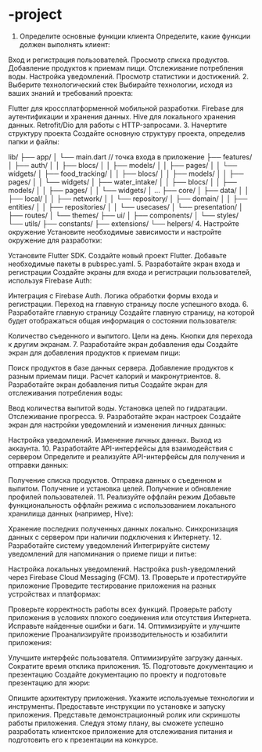 # -project
1. Определите основные функции клиента
Определите, какие функции должен выполнять клиент:

Вход и регистрация пользователей.
Просмотр списка продуктов.
Добавление продуктов к приемам пищи.
Отслеживание потребления воды.
Настройка уведомлений.
Просмотр статистики и достижений.
2. Выберите технологический стек
Выбирайте технологии, исходя из ваших знаний и требований проекта:

Flutter для кроссплатформенной мобильной разработки.
Firebase для аутентификации и хранения данных.
Hive для локального хранения данных.
Retrofit/Dio для работы с HTTP-запросами.
3. Начертите структуру проекта
Создайте основную структуру проекта, определив папки и файлы:


lib/
  ├── app/
  │   └── main.dart // точка входа в приложение
  ├── features/
  │   ├── auth/
  │   │   ├── blocs/
  │   │   ├── models/
  │   │   ├── pages/
  │   │   └── widgets/
  │   ├── food_tracking/
  │   │   ├── blocs/
  │   │   ├── models/
  │   │   ├── pages/
  │   │   └── widgets/
  │   ├── water_intake/
  │   │   ├── blocs/
  │   │   ├── models/
  │   │   ├── pages/
  │   │   └── widgets/
  │   ...
  ├── core/
  │   ├── data/
  │   │   ├── local/
  │   │   ├── network/
  │   │   └── repository/
  │   ├── domain/
  │   │   ├── entities/
  │   │   ├── repositories/
  │   │   └── usecases/
  │   └── presentation/
  │       ├── routes/
  │       └── themes/
  ├── ui/
  │   ├── components/
  │   └── styles/
  └── utils/
      ├── constants/
      ├── extensions/
      └── helpers/
4. Настройте окружение
Установите необходимые зависимости и настройте окружение для разработки:

Установите Flutter SDK.
Создайте новый проект Flutter.
Добавьте необходимые пакеты в pubspec.yaml.
5. Разработайте экран входа и регистрации
Создайте экраны для входа и регистрации пользователей, используя Firebase Auth:

Интеграция с Firebase Auth.
Логика обработки формы входа и регистрации.
Переход на главную страницу после успешного входа.
6. Разработайте главную страницу
Создайте главную страницу, на которой будет отображаться общая информация о состоянии пользователя:

Количество съеденного и выпитого.
Цели на день.
Кнопки для перехода к другим экранам.
7. Разработайте экран добавления еды
Создайте экран для добавления продуктов к приемам пищи:

Поиск продуктов в базе данных сервера.
Добавление продуктов к разным приемам пищи.
Расчет калорий и макронутриентов.
8. Разработайте экран добавления питья
Создайте экран для отслеживания потребления воды:

Ввод количества выпитой воды.
Установка целей по гидратации.
Отслеживание прогресса.
9. Разработайте экран настроек
Создайте экран для настройки уведомлений и изменения личных данных:

Настройка уведомлений.
Изменение личных данных.
Выход из аккаунта.
10. Разработайте API-интерфейсы для взаимодействия с сервером
Определите и реализуйте API-интерфейсы для получения и отправки данных:

Получение списка продуктов.
Отправка данных о съеденном и выпитом.
Получение и установка целей.
Получение и обновление профилей пользователей.
11. Реализуйте оффлайн режим
Добавьте функциональность оффлайн режима с использованием локального хранилища данных (например, Hive):

Хранение последних полученных данных локально.
Синхронизация данных с сервером при наличии подключения к Интернету.
12. Разработайте систему уведомлений
Интегрируйте систему уведомлений для напоминания о приеме пищи и питье:

Настройка локальных уведомлений.
Настройка push-уведомлений через Firebase Cloud Messaging (FCM).
13. Проверьте и протестируйте приложение
Проведите тестирование приложения на разных устройствах и платформах:

Проверьте корректность работы всех функций.
Проверьте работу приложения в условиях плохого соединения или отсутствия Интернета.
Исправьте найденные ошибки и баги.
14. Оптимизируйте и улучшите приложение
Проанализируйте производительность и юзабилити приложения:

Улучшите интерфейс пользователя.
Оптимизируйте загрузку данных.
Сократите время отклика приложения.
15. Подготовьте документацию и презентацию
Создайте документацию по проекту и подготовьте презентацию для жюри:

Опишите архитектуру приложения.
Укажите используемые технологии и инструменты.
Предоставьте инструкции по установке и запуску приложения.
Представьте демонстрационный ролик или скриншоты работы приложения.
Следуя этому плану, вы сможете успешно разработать клиентское приложение для отслеживания питания и подготовить его к презентации на конкурсе.


